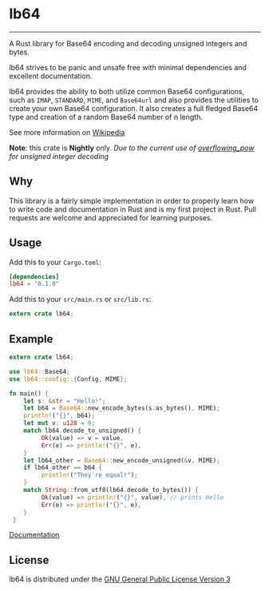 # lb64

----
A Rust library for Base64 encoding and decoding unsigned integers and bytes.

lb64 strives to be panic and unsafe free with minimal dependencies and excellent documentation.

lb64 provides the ability to both utilize common Base64 configurations, such as `IMAP`, `STANDARD`, `MIME`, and `Base64url` and also provides the utilities to create your own Base64 configuration. It also creates a full fledged Base64 type and creation of a random Base64 number of n length.

See more information on [Wikipedia](https://en.wikipedia.org/wiki/Base64)

**Note**: this crate is **Nightly** only.
*Due to the current use of [overflowing_pow](https://doc.rust-lang.org/nightly/std/primitive.u128.html#method.overflowing_pow) for unsigned integer decoding*

## Why
This library is a fairly simple implementation in order to properly learn how to write code and documentation in Rust and is my first project in Rust. Pull requests are welcome and appreciated for learning purposes.

## Usage

Add this to your `Cargo.toml`:

```toml
[dependencies]
lb64 = "0.1.0"
```

Add this to your `src/main.rs` or `src/lib.rs`:
```rust
extern crate lb64;
```

## Example
```Rust
extern crate lb64;

use lb64::Base64;
use lb64::config::{Config, MIME};

fn main() {
    let s: &str = "Hello!";
    let b64 = Base64::new_encode_bytes(s.as_bytes(), MIME);
    println!("{}", b64);
    let mut v: u128 = 0;
    match lb64.decode_to_unsigned() {
         Ok(value) => v = value,
         Err(e) => println!("{}", e),
    }
    let lb64_other = Base64::new_encode_unsigned(&v, MIME);
    if lb64_other == b64 {
         println!("They're equal!");
    }
    match String::from_utf8(lb64.decode_to_bytes()) {
         Ok(value) => println!("{}", value), // prints Hello
         Err(e) => println!("{}", e),
    }
 }
```

[Documentation](https://docs.rs/lb64/0.1.0/lb64/)

## License
lb64 is distributed under the [GNU General Public License Version 3](https://www.gnu.org/licenses/gpl-3.0.en.html)
